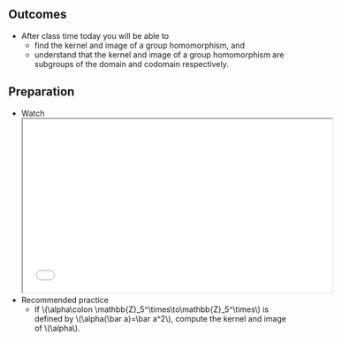 <h2>Outcomes</h2>
<ul>
<li>After class time today you will be able to
<ul>
<li>find the kernel and image of a group homomorphism, and</li>
<li>understand that the kernel and image of a group homomorphism are subgroups of the domain and codomain respectively.</li>
</ul>
</li>
</ul>
<h2>Preparation</h2>
<ul>
<li>Watch <br><iframe src="//www.youtube.com/embed/TngePpJ_x-I" width="560" height="314" allowfullscreen="allowfullscreen" data-mce-fragment="1"></iframe></li>
<li>Recommended practice
<ul>
<li>If \(\alpha\colon \mathbb{Z}_5^\times\to\mathbb{Z}_5^\times\) is defined by \(\alpha(\bar a)=\bar a^2\), compute the kernel and image of \(\alpha\).</li>
</ul>
</li>
</ul>
